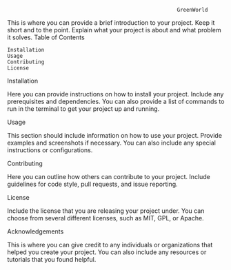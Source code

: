                                                            GreenWorld

This is where you can provide a brief introduction to your project. Keep it short and to the point. Explain what your project is about and what problem it solves.
Table of Contents

    Installation
    Usage
    Contributing
    License

Installation

Here you can provide instructions on how to install your project. Include any prerequisites and dependencies. You can also provide a list of commands to run in the terminal to get your project up and running.

Usage

This section should include information on how to use your project. Provide examples and screenshots if necessary. You can also include any special instructions or configurations.

Contributing

Here you can outline how others can contribute to your project. Include guidelines for code style, pull requests, and issue reporting.

License

Include the license that you are releasing your project under. You can choose from several different licenses, such as MIT, GPL, or Apache.

Acknowledgements

This is where you can give credit to any individuals or organizations that helped you create your project. You can also include any resources or tutorials that you found helpful.

